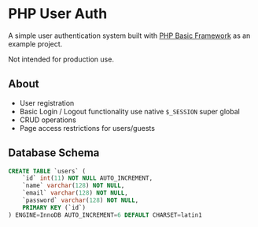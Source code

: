 # PHP User Auth
A simple user authentication system built with [PHP Basic Framework](https://github.com/connorabbas/basic-framework) as an example project.

Not intended for production use.

## About
- User registration 
- Basic Login / Logout functionality use native `$_SESSION` super global
- CRUD operations
- Page access restrictions for users/guests

## Database Schema
```SQL
CREATE TABLE `users` (
    `id` int(11) NOT NULL AUTO_INCREMENT,
    `name` varchar(128) NOT NULL,
    `email` varchar(128) NOT NULL,
    `password` varchar(128) NOT NULL,
    PRIMARY KEY (`id`)
) ENGINE=InnoDB AUTO_INCREMENT=6 DEFAULT CHARSET=latin1
```